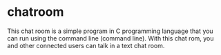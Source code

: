 # chatroom
This chat room is a simple program in C programming language that you can run using the command line (command line). With this chat rom, you and other connected users can talk in a text chat room.
